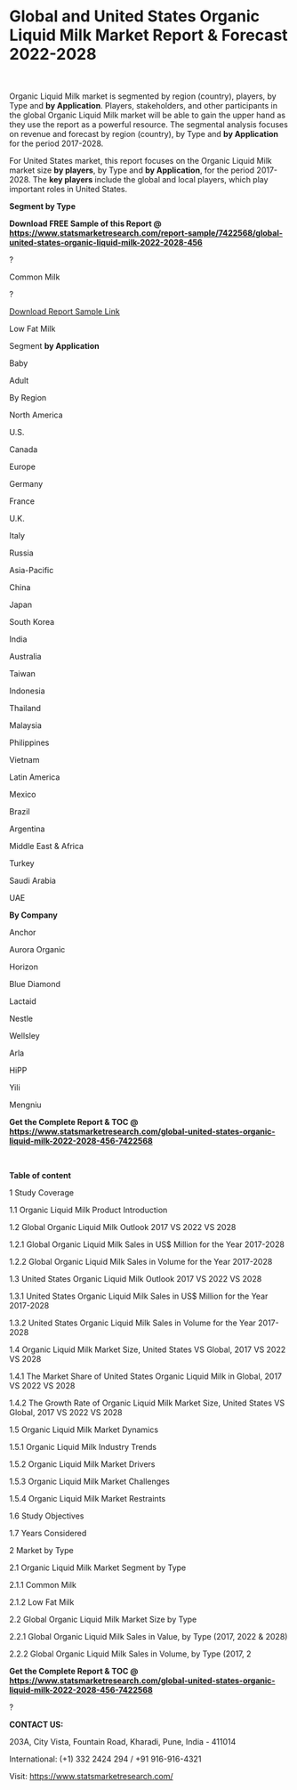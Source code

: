 <h1>Global and United States Organic Liquid Milk Market Report & Forecast 2022-2028</h1><br/><p>Organic Liquid Milk market is segmented by region (country), players, by Type and <strong>by Application</strong>. Players, stakeholders, and other participants in the global Organic Liquid Milk market will be able to gain the upper hand as they use the report as a powerful resource. The segmental analysis focuses on revenue and forecast by region (country), by Type and <strong>by Application</strong> for the period 2017-2028.</p>
 
 
 
 <p>For United States market, this report focuses on the Organic Liquid Milk market size <strong>by players</strong>, by Type and <strong>by Application</strong>, for the period 2017-2028. The <strong>key players</strong> include the global and local players, which play important roles in United States.</p>
 
 
 
 <p><strong>Segment by Type</strong></p>
 
 
 
 <div><b>Download FREE Sample of this Report @ <a href="https://www.statsmarketresearch.com/download-free-sample/7422568/global-united-states-organic-liquid-milk-2022-2028-456">https://www.statsmarketresearch.com/report-sample/7422568/global-united-states-organic-liquid-milk-2022-2028-456</a></b></div>
 
 
 
 <p>? </p>
 
 
 
 <p>Common Milk</p>
 
 
 
 <p>? </p>
 
 
 
 <p><a href="https://www.statsmarketresearch.com/download-free-sample/7422568/global-united-states-organic-liquid-milk-2022-2028-456">Download Report Sample Link</a></p>
 
 
 
 <p>Low Fat Milk</p>
 
 
 
 <p>Segment <strong>by Application</strong></p>
 
 
 
 <p>Baby</p>
 
 
 
 <p>Adult</p>
 
 
 
 <p>By Region</p>
 
 
 
 <p>North America</p>
 
 
 
 <p>U.S.</p>
 
 
 
 <p>Canada</p>
 
 
 
 <p>Europe</p>
 
 
 
 <p>Germany</p>
 
 
 
 <p>France</p>
 
 
 
 <p>U.K.</p>
 
 
 
 <p>Italy</p>
 
 
 
 <p>Russia</p>
 
 
 
 <p>Asia-Pacific</p>
 
 
 
 <p>China</p>
 
 
 
 <p>Japan</p>
 
 
 
 <p>South Korea</p>
 
 
 
 <p>India</p>
 
 
 
 <p>Australia</p>
 
 
 
 <p>Taiwan</p>
 
 
 
 <p>Indonesia</p>
 
 
 
 <p>Thailand</p>
 
 
 
 <p>Malaysia</p>
 
 
 
 <p>Philippines</p>
 
 
 
 <p>Vietnam</p>
 
 
 
 <p>Latin America</p>
 
 
 
 <p>Mexico</p>
 
 
 
 <p>Brazil</p>
 
 
 
 <p>Argentina</p>
 
 
 
 <p>Middle East & Africa</p>
 
 
 
 <p>Turkey</p>
 
 
 
 <p>Saudi Arabia</p>
 
 
 
 <p>UAE</p>
 
 
 
 <p><strong>By Company</strong></p>
 
 
 
 <p>Anchor</p>
 
 
 
 <p>Aurora Organic</p>
 
 
 
 <p>Horizon</p>
 
 
 
 <p>Blue Diamond</p>
 
 
 
 <p>Lactaid</p>
 
 
 
 <p>Nestle</p>
 
 
 
 <p>Wellsley</p>
 
 
 
 <p>Arla</p>
 
 
 
 <p>HiPP</p>
 
 
 
 <p>Yili</p>
 
 
 
 <p>Mengniu</p>
 
 
 
 <div><b>Get the Complete Report & TOC @ <a href="https://www.statsmarketresearch.com/global-united-states-organic-liquid-milk-2022-2028-456-7422568">https://www.statsmarketresearch.com/global-united-states-organic-liquid-milk-2022-2028-456-7422568</a></b></div>
 
 
 
 <p><br />
 
 <b>Table of content</b></p>
 
 
 
 <p>1 Study Coverage<br />
 
 1.1 Organic Liquid Milk Product Introduction<br />
 
 1.2 Global Organic Liquid Milk Outlook 2017 VS 2022 VS 2028<br />
 
 1.2.1 Global Organic Liquid Milk Sales in US$ Million for the Year 2017-2028<br />
 
 1.2.2 Global Organic Liquid Milk Sales in Volume for the Year 2017-2028<br />
 
 1.3 United States Organic Liquid Milk Outlook 2017 VS 2022 VS 2028<br />
 
 1.3.1 United States Organic Liquid Milk Sales in US$ Million for the Year 2017-2028<br />
 
 1.3.2 United States Organic Liquid Milk Sales in Volume for the Year 2017-2028<br />
 
 1.4 Organic Liquid Milk Market Size, United States VS Global, 2017 VS 2022 VS 2028<br />
 
 1.4.1 The Market Share of United States Organic Liquid Milk in Global, 2017 VS 2022 VS 2028<br />
 
 1.4.2 The Growth Rate of Organic Liquid Milk Market Size, United States VS Global, 2017 VS 2022 VS 2028<br />
 
 1.5 Organic Liquid Milk Market Dynamics<br />
 
 1.5.1 Organic Liquid Milk Industry Trends<br />
 
 1.5.2 Organic Liquid Milk Market Drivers<br />
 
 1.5.3 Organic Liquid Milk Market Challenges<br />
 
 1.5.4 Organic Liquid Milk Market Restraints<br />
 
 1.6 Study Objectives<br />
 
 1.7 Years Considered<br />
 
 2 Market by Type<br />
 
 2.1 Organic Liquid Milk Market Segment by Type<br />
 
 2.1.1 Common Milk<br />
 
 2.1.2 Low Fat Milk<br />
 
 2.2 Global Organic Liquid Milk Market Size by Type<br />
 
 2.2.1 Global Organic Liquid Milk Sales in Value, by Type (2017, 2022 & 2028)<br />
 
 2.2.2 Global Organic Liquid Milk Sales in Volume, by Type (2017, 2</p>
 
 
 
 <div><b>Get the Complete Report & TOC @ <a href="https://www.statsmarketresearch.com/global-united-states-organic-liquid-milk-2022-2028-456-7422568">https://www.statsmarketresearch.com/global-united-states-organic-liquid-milk-2022-2028-456-7422568</a></b></div>
 
 
 
 <p>? </p>
 
 
 
 <p><b>CONTACT US:</b><br />
 
 203A, City Vista, Fountain Road, Kharadi, Pune, India - 411014<br />
 
 International: (+1) 332 2424 294 / +91 916-916-4321<br />
 
 Visit: <a href="https://www.statsmarketresearch.com/">https://www.statsmarketresearch.com/</a></p>